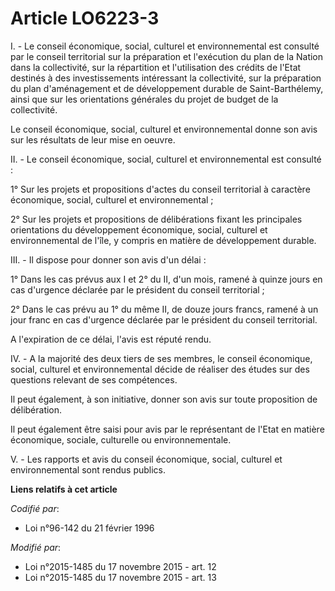 # Article LO6223-3

I. - Le conseil économique, social, culturel et environnemental est consulté par le conseil territorial sur la préparation et
l'exécution du plan de la Nation dans la collectivité, sur la répartition et l'utilisation des crédits de l'Etat destinés à
des investissements intéressant la collectivité, sur la préparation du plan d'aménagement et de développement durable de
Saint-Barthélemy, ainsi que sur les orientations générales du projet de budget de la collectivité.

Le conseil économique, social, culturel et environnemental donne son avis sur les résultats de leur mise en oeuvre.

II. - Le conseil économique, social, culturel et environnemental est consulté :

1° Sur les projets et propositions d'actes du conseil territorial à caractère économique, social, culturel et
environnemental ;

2° Sur les projets et propositions de délibérations fixant les principales orientations du développement économique, social,
culturel et environnemental de l'île, y compris en matière de développement durable.

III. - Il dispose pour donner son avis d'un délai :

1° Dans les cas prévus aux I et 2° du II, d'un mois, ramené à quinze jours en cas d'urgence déclarée par le président du
conseil territorial ;

2° Dans le cas prévu au 1° du même II, de douze jours francs, ramené à un jour franc en cas d'urgence déclarée par le
président du conseil territorial.

A l'expiration de ce délai, l'avis est réputé rendu. 

IV. - A la majorité des deux tiers de ses membres, le conseil économique, social, culturel et environnemental décide de
réaliser des études sur des questions relevant de ses compétences.

Il peut également, à son initiative, donner son avis sur toute proposition de délibération.

Il peut également être saisi pour avis par le représentant de l'Etat en matière économique, sociale, culturelle ou
environnementale.

V. - Les rapports et avis du conseil économique, social, culturel et environnemental sont rendus publics.

**Liens relatifs à cet article**

_Codifié par_:

  - Loi n°96-142 du 21 février 1996

_Modifié par_:

  - Loi n°2015-1485 du 17 novembre 2015 - art. 12
  - Loi n°2015-1485 du 17 novembre 2015 - art. 13
